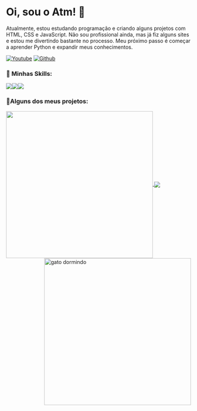 
# Oi, sou o Atm! 👏
<p>Atualmente, estou estudando programação e criando alguns projetos com HTML, CSS e JavaScript. Não sou profissional ainda, mas já fiz alguns sites e estou me divertindo bastante no processo. Meu próximo passo é começar a aprender Python e expandir meus conhecimentos.</p>
<p align="left">
  <a href="https://youtube.com/@atm" title="Youtube">
  <img src="https://img.shields.io/badge/YouTube-FF0000?style=for-the-badge&logo=youtube&logoColor=white" alt="Youtube"/></a>
  <a href="https://github.com/atmbr" title="Github">
  <img src="https://img.shields.io/static/v1?label=Overview&message=atmbr&color=f8efd4&style=for-the-badge&logo=GitHub" alt="Github"/></a>
</p>

### 🎯 Minhas Skills:
<div style="display:flex;" align="left">
  <img src="https://img.shields.io/badge/HTML5-E34F26?style=for-the-badge&logo=html5&logoColor=white"/>
  <img src="https://img.shields.io/badge/CSS3-1572B6?style=for-the-badge&logo=css3&logoColor=white"/>
  <img src="https://img.shields.io/badge/JavaScript-F7DF1E?style=for-the-badge&logo=javascript&logoColor=black"/>
</div>

### 🎉Alguns dos meus projetos:

<a href="https://github.com/atmbr/github-readme-stats">
  <img align="center" src="https://github-readme-stats.vercel.app/api/pin/?username=atmbr&repo=github-readme-stats" max-width="400px" width="400px"/>
</a>
<a href="https://github.com/atmbr/convoychat">
  <img align="center" src="https://github-readme-stats.vercel.app/api/pin/?username=atmbr&repo=convoychat" />
</a>
<img src="https://github.com/user-attachments/assets/8d419945-c6fc-4560-ae3d-3137f98cbf27" alt="gato dormindo" min-width="400px" max-width="400px" width="400px" align="right"/>



